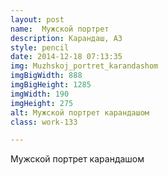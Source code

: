 ```yaml
---
layout: post
name:  Мужской портрет
description: Карандаш, А3
style: pencil
date: 2014-12-18 07:13:35
img: Muzhskoj_portret_karandashom
imgBigWidth: 888
imgBigHeight: 1285
imgWidth: 190
imgHeight: 275
alt: Мужской портрет карандашом
class: work-133 

---
```


Мужской портрет карандашом